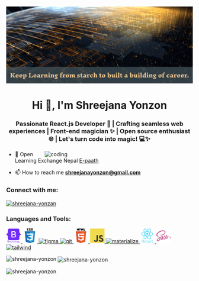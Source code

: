 ![logo](https://github.com/shreejana-yonzon/shreejana-yonzon/blob/main/gitHub_banner.png)
<h1 align="center">Hi 👋, I'm Shreejana Yonzon</h1>
<h3 align="center">Passionate React.js Developer 🚀 | Crafting seamless web experiences | Front-end magician ✨ | Open source enthusiast 🌐 | Let's turn code into magic! 💻✨</h3>
<img align="right" alt="coding" width="400" src="https://media.tenor.com/QVC1Nmb9TwUAAAAi/coding.gif" alt="shreejana-yonzon" />

- 🔭 Open Learning Exchange Nepal [E-paath](https://epaath.olenepal.org/)

- 📫 How to reach me **shreejanayonzon@gmail.com**

<h3 align="left">Connect with me:</h3>
<p align="left">
<a href="https://linkedin.com/in/shreejana-yonzan" target="blank"><img align="center" src="https://raw.githubusercontent.com/rahuldkjain/github-profile-readme-generator/master/src/images/icons/Social/linked-in-alt.svg" alt="shreejana-yonzan" height="30" width="40" /></a>

<h3 align="left">Languages and Tools:</h3>
<p align="left"> <a href="https://getbootstrap.com" target="_blank" rel="noreferrer"> <img src="https://raw.githubusercontent.com/devicons/devicon/master/icons/bootstrap/bootstrap-plain-wordmark.svg" alt="bootstrap" width="40" height="40"/> </a> <a href="https://www.w3schools.com/css/" target="_blank" rel="noreferrer"> <img src="https://raw.githubusercontent.com/devicons/devicon/master/icons/css3/css3-original-wordmark.svg" alt="css3" width="40" height="40"/> </a> <a href="https://www.figma.com/" target="_blank" rel="noreferrer"> <img src="https://www.vectorlogo.zone/logos/figma/figma-icon.svg" alt="figma" width="40" height="40"/> </a> <a href="https://git-scm.com/" target="_blank" rel="noreferrer"> <img src="https://www.vectorlogo.zone/logos/git-scm/git-scm-icon.svg" alt="git" width="40" height="40"/> </a> <a href="https://www.w3.org/html/" target="_blank" rel="noreferrer"> <img src="https://raw.githubusercontent.com/devicons/devicon/master/icons/html5/html5-original-wordmark.svg" alt="html5" width="40" height="40"/> </a> <a href="https://developer.mozilla.org/en-US/docs/Web/JavaScript" target="_blank" rel="noreferrer"> <img src="https://raw.githubusercontent.com/devicons/devicon/master/icons/javascript/javascript-original.svg" alt="javascript" width="40" height="40"/> </a> <a href="https://materializecss.com/" target="_blank" rel="noreferrer"> <img src="https://raw.githubusercontent.com/prplx/svg-logos/5585531d45d294869c4eaab4d7cf2e9c167710a9/svg/materialize.svg" alt="materialize" width="40" height="40"/> </a> <a href="https://reactjs.org/" target="_blank" rel="noreferrer"> <img src="https://raw.githubusercontent.com/devicons/devicon/master/icons/react/react-original-wordmark.svg" alt="react" width="40" height="40"/> </a> <a href="https://sass-lang.com" target="_blank" rel="noreferrer"> <img src="https://raw.githubusercontent.com/devicons/devicon/master/icons/sass/sass-original.svg" alt="sass" width="40" height="40"/> </a> <a href="https://tailwindcss.com/" target="_blank" rel="noreferrer"> <img src="https://www.vectorlogo.zone/logos/tailwindcss/tailwindcss-icon.svg" alt="tailwind" width="40" height="40"/> </a> </p>

<p><img align="left" src="https://github-readme-stats.vercel.app/api/top-langs?username=shreejana-yonzon&show_icons=true&locale=en&layout=compact" alt="shreejana-yonzon" /></p>

<p>&nbsp;<img align="center" src="https://github-readme-stats.vercel.app/api?username=shreejana-yonzon&show_icons=true&locale=en" alt="shreejana-yonzon" /></p>

<p><img align="center" src="https://github-readme-streak-stats.herokuapp.com/?user=shreejana-yonzon&" alt="shreejana-yonzon" /></p>
